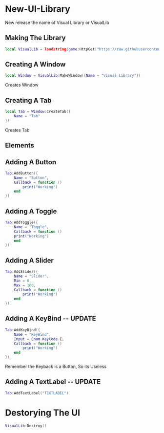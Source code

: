 # New-UI-Library
New release the name of Visual Library or VisualLib

## Making The Library
```lua
local VisualLib = loadstring(game:HttpGet("https://raw.githubusercontent.com/userofgods/New-UI-Library/main/Souce"))()
```

## Creating A Window
```lua
local Window = VisualLib:MakeWindow({Name = "Visual Library"})
```
Creates Window

## Creating A Tab
```lua
local Tab = Window:CreateTab({
    Name = "Tab"
})
```
Creates Tab

## Elements

## Adding A Button
```lua
Tab:AddButton({
    Name = "Button",
    Callback = function ()
        print("Working")
    end
})
```

## Adding A Toggle
```lua
Tab:AddToggle({
    Name = "Toggle",
    Callback = function ()
    print("Working")
    end
})
```

## Adding A Slider
```lua
Tab:AddSlider({
    Name = "Slider",
    Min = 0,
    Max = 100,
    Callback = function ()
        print("Working")
    end
})
```

## Adding A KeyBind -- UPDATE
```lua
Tab:AddKeyBind({
    Name = "KeyBind",
    Input = Enum.KeyCode.E,
    Callback = function ()
        print("Working")
    end
})
```
Remember the Keyback is a Button, So its Useless

## Adding A TextLabel -- UPDATE
```lua
Tab:AddTextLabel("TEXTLABEL")
```

# Destorying The UI
```lua
VisualLib:Destroy()
```

